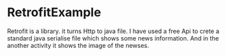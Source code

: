 # RetrofitExample

Retrofit is a library. it turns Http to java file. I have used a free Api to crete a standard java serialise file which shows some news information.
And in the another activity it shows the image of the newses.

